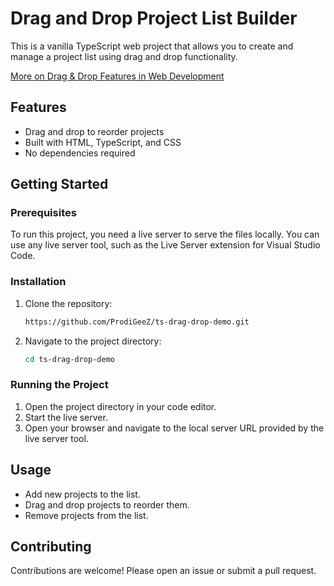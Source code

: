 # Drag and Drop Project List Builder

This is a vanilla TypeScript web project that allows you to create and manage a project list using drag and drop functionality.

[More on Drag & Drop Features in Web Development](https://developer.mozilla.org/en-US/docs/Web/API/HTML_Drag_and_Drop_API)

## Features

- Drag and drop to reorder projects
- Built with HTML, TypeScript, and CSS
- No dependencies required

## Getting Started

### Prerequisites

To run this project, you need a live server to serve the files locally. You can use any live server tool, such as the Live Server extension for Visual Studio Code.

### Installation

1. Clone the repository:
    ```sh
    https://github.com/ProdiGeeZ/ts-drag-drop-demo.git
    ```
2. Navigate to the project directory:
    ```sh
    cd ts-drag-drop-demo
    ```

### Running the Project

1. Open the project directory in your code editor.
2. Start the live server.
3. Open your browser and navigate to the local server URL provided by the live server tool.

## Usage

- Add new projects to the list.
- Drag and drop projects to reorder them.
- Remove projects from the list.

## Contributing

Contributions are welcome! Please open an issue or submit a pull request.